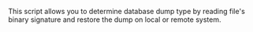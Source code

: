 This script allows you to determine database dump type by reading file's binary signature and restore the dump on local or remote system. 

